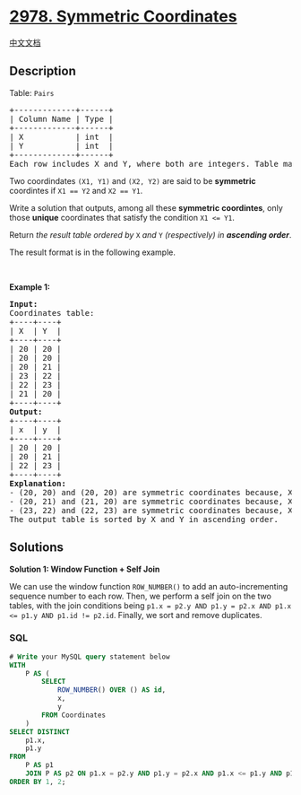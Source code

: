 # [2978. Symmetric Coordinates](https://leetcode.com/problems/symmetric-coordinates)

[中文文档](/solution/2900-2999/2978.Symmetric%20Coordinates/README.md)

## Description

<p>Table: <font face="monospace"><code>Pairs</code></font></p>

<pre>
+-------------+------+
| Column Name | Type |
+-------------+------+
| X           | int  |
| Y           | int  |
+-------------+------+
Each row includes X and Y, where both are integers. Table may contain duplicate values.
</pre>

<p>Two coordindates <code>(X1, Y1)</code> and <code>(X2, Y2)</code> are said to be <strong>symmetric</strong> coordintes if <code>X1 == Y2</code> and <code>X2 == Y1</code>.</p>

<p>Write a solution that outputs, among all these <strong>symmetric</strong> <strong>coordintes</strong>, only those <strong>unique</strong> coordinates that satisfy the condition <code>X1 &lt;= Y1</code>.</p>

<p>Return <em>the result table ordered by </em><code>X</code> <em>and </em> <code>Y</code> <em>(respectively)</em> <em>in <strong>ascending order</strong></em>.</p>

<p>The result format is in the following example.</p>

<p>&nbsp;</p>
<p><strong class="example">Example 1:</strong></p>

<pre>
<strong>Input:</strong> 
Coordinates table:
+----+----+
| X  | Y  |
+----+----+
| 20 | 20 |
| 20 | 20 |
| 20 | 21 |
| 23 | 22 |
| 22 | 23 |
| 21 | 20 |
+----+----+
<strong>Output:</strong> 
+----+----+
| x  | y  |
+----+----+
| 20 | 20 |
| 20 | 21 |
| 22 | 23 |
+----+----+
<strong>Explanation:</strong> 
- (20, 20) and (20, 20) are symmetric coordinates because, X1 == Y2 and X2 == Y1. This results in displaying (20, 20) as a distinctive coordinates.
- (20, 21) and (21, 20) are symmetric coordinates because, X1 == Y2 and X2 == Y1. However, only (20, 21) will be displayed because X1 &lt;= Y1.
- (23, 22) and (22, 23) are symmetric coordinates because, X1 == Y2 and X2 == Y1. However, only (22, 23) will be displayed because X1 &lt;= Y1.
The output table is sorted by X and Y in ascending order.
</pre>

## Solutions

**Solution 1: Window Function + Self Join**

We can use the window function `ROW_NUMBER()` to add an auto-incrementing sequence number to each row. Then, we perform a self join on the two tables, with the join conditions being `p1.x = p2.y AND p1.y = p2.x AND p1.x <= p1.y AND p1.id != p2.id`. Finally, we sort and remove duplicates.

<!-- tabs:start -->

### **SQL**

```sql
# Write your MySQL query statement below
WITH
    P AS (
        SELECT
            ROW_NUMBER() OVER () AS id,
            x,
            y
        FROM Coordinates
    )
SELECT DISTINCT
    p1.x,
    p1.y
FROM
    P AS p1
    JOIN P AS p2 ON p1.x = p2.y AND p1.y = p2.x AND p1.x <= p1.y AND p1.id != p2.id
ORDER BY 1, 2;
```

<!-- tabs:end -->
